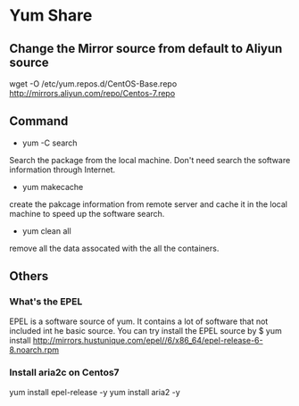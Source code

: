 # Yum Share

## Change the Mirror source from default to Aliyun source

wget -O /etc/yum.repos.d/CentOS-Base.repo http://mirrors.aliyun.com/repo/Centos-7.repo

## Command

* yum -C search

Search the package from the local machine. Don't need search the software information through Internet.

* yum makecache

create the pakcage information from remote server and cache it in the local machine to speed up the software search.

* yum clean all

remove all the data assocated with the all the containers.

## Others

### What's the EPEL

EPEL is a software source of yum. It contains a lot of software that not included int he basic source.
You can try install the EPEL source by 
$ yum install http://mirrors.hustunique.com/epel//6/x86_64/epel-release-6-8.noarch.rpm


### Install aria2c on Centos7

  yum install epel-release -y
  yum install aria2 -y
